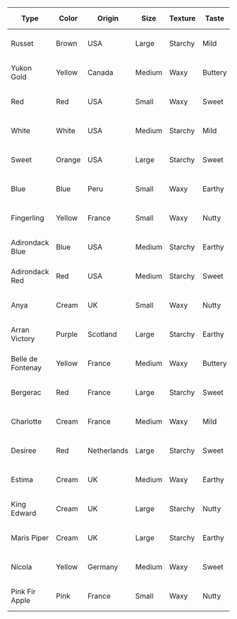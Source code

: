 |      Type       |Color |  Origin   | Size |Texture| Taste |Cooking Method|Season|    Storage     |Nutrition|Calories|Protein|Carbs|Fat|Fiber|
|-----------------|------|-----------|------|-------|-------|--------------|------|----------------|---------|--------|-------|-----|---|-----|
|     Russet      |Brown |    USA    |Large |Starchy| Mild  |    Baking    | Fall |Cool, Dark Place|  High   |  168   |  4.6  |37.9 |0.2| 3.8 |
|   Yukon Gold    |Yellow|  Canada   |Medium| Waxy  |Buttery|   Boiling    |Spring|Cool, Dark Place| Medium  |   77   |   2   |17.5 |0.1|  2  |
|       Red       | Red  |    USA    |Small | Waxy  | Sweet |   Roasting   |Summer|Cool, Dark Place|   Low   |  154   |  3.4  |33.9 |0.3| 3.3 |
|      White      |White |    USA    |Medium|Starchy| Mild  |    Frying    | Fall |Cool, Dark Place| Medium  |  130   |  2.7  |29.4 |0.2| 2.2 |
|      Sweet      |Orange|    USA    |Large |Starchy| Sweet |    Baking    | Fall |Cool, Dark Place|  High   |  103   |  2.3  |23.6 |0.2| 3.8 |
|      Blue       | Blue |   Peru    |Small | Waxy  |Earthy |   Roasting   |Winter|Cool, Dark Place| Medium  |  131   |  2.5  | 30  |0.2| 2.4 |
|   Fingerling    |Yellow|  France   |Small | Waxy  | Nutty |   Roasting   |Spring|Cool, Dark Place|   Low   |   81   |  1.9  |18.1 |0.1| 1.6 |
| Adirondack Blue | Blue |    USA    |Medium|Starchy|Earthy |   Boiling    |Winter|Cool, Dark Place|  High   |  131   |  2.5  | 30  |0.2| 2.4 |
| Adirondack Red  | Red  |    USA    |Medium|Starchy| Sweet |   Boiling    |Winter|Cool, Dark Place|  High   |  154   |  3.4  |33.9 |0.3| 3.3 |
|      Anya       |Cream |    UK     |Small | Waxy  | Nutty |   Roasting   |Spring|Cool, Dark Place|   Low   |   81   |  1.9  |18.1 |0.1| 1.6 |
|  Arran Victory  |Purple| Scotland  |Large |Starchy|Earthy |    Baking    |Winter|Cool, Dark Place|  High   |  168   |  4.6  |37.9 |0.2| 3.8 |
|Belle de Fontenay|Yellow|  France   |Medium| Waxy  |Buttery|   Boiling    |Spring|Cool, Dark Place| Medium  |   77   |   2   |17.5 |0.1|  2  |
|    Bergerac     | Red  |  France   |Large |Starchy| Sweet |   Roasting   |Summer|Cool, Dark Place|   Low   |  154   |  3.4  |33.9 |0.3| 3.3 |
|    Charlotte    |Cream |  France   |Medium| Waxy  | Mild  |    Frying    | Fall |Cool, Dark Place| Medium  |  130   |  2.7  |29.4 |0.2| 2.2 |
|     Desiree     | Red  |Netherlands|Large |Starchy| Sweet |    Baking    | Fall |Cool, Dark Place|  High   |  103   |  2.3  |23.6 |0.2| 3.8 |
|     Estima      |Cream |    UK     |Medium| Waxy  |Earthy |   Roasting   |Winter|Cool, Dark Place| Medium  |  131   |  2.5  | 30  |0.2| 2.4 |
|   King Edward   |Cream |    UK     |Large |Starchy| Nutty |   Roasting   |Spring|Cool, Dark Place|   Low   |   81   |  1.9  |18.1 |0.1| 1.6 |
|   Maris Piper   |Cream |    UK     |Large |Starchy|Earthy |   Boiling    |Winter|Cool, Dark Place|  High   |  131   |  2.5  | 30  |0.2| 2.4 |
|     Nicola      |Yellow|  Germany  |Medium| Waxy  | Sweet |   Boiling    |Winter|Cool, Dark Place|  High   |  154   |  3.4  |33.9 |0.3| 3.3 |
| Pink Fir Apple  | Pink |  France   |Small | Waxy  | Nutty |   Roasting   |Spring|Cool, Dark Place|   Low   |   81   |  1.9  |18.1 |0.1| 1.6 |
